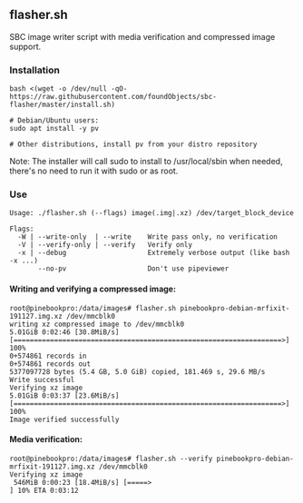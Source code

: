 ## flasher.sh
SBC image writer script with media verification and compressed image support.

### Installation
```
bash <(wget -o /dev/null -qO- https://raw.githubusercontent.com/foundObjects/sbc-flasher/master/install.sh)

# Debian/Ubuntu users:
sudo apt install -y pv

# Other distributions, install pv from your distro repository
```
Note: The installer will call sudo to install to /usr/local/sbin when needed, there's no need to run it with sudo or as root.

### Use
```
Usage: ./flasher.sh (--flags) image(.img|.xz) /dev/target_block_device

Flags:
  -W | --write-only  | --write    Write pass only, no verification
  -V | --verify-only | --verify   Verify only
  -x | --debug                    Extremely verbose output (like bash -x ...)
       --no-pv                    Don't use pipeviewer
```

#### Writing and verifying a compressed image:
```
root@pinebookpro:/data/images# flasher.sh pinebookpro-debian-mrfixit-191127.img.xz /dev/mmcblk0
writing xz compressed image to /dev/mmcblk0
5.01GiB 0:02:46 [30.8MiB/s] [==================================================================>] 100%
0+574861 records in
0+574861 records out
5377097728 bytes (5.4 GB, 5.0 GiB) copied, 181.469 s, 29.6 MB/s
Write successful
Verifying xz image
5.01GiB 0:03:37 [23.6MiB/s] [==================================================================>] 100%
Image verified successfully
```

#### Media verification:
```
root@pinebookpro:/data/images# flasher.sh --verify pinebookpro-debian-mrfixit-191127.img.xz /dev/mmcblk0
Verifying xz image
 546MiB 0:00:23 [18.4MiB/s] [=====>                                                              ] 10% ETA 0:03:12

```
